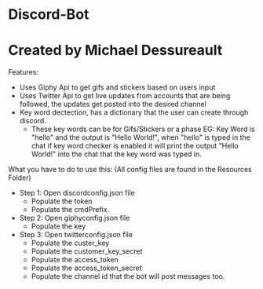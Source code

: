 # Discord-Bot
# Created by Michael Dessureault

Features: 
- Uses Giphy Api to get gifs and stickers based on users input
- Uses Twitter Api to get live updates from accounts that are being followed, the updates get posted into the desired channel
- Key word dectection, has a dictionary that the user can create through discord.
    - These key words can be for Gifs/Stickers or a phase EG: Key Word is "hello" and the output is "Hello World!", when "hello" is typed in the chat if key word checker is enabled it will print the output "Hello World!" into the chat that the key word was typed in.
    
What you have to do to use this:  (All config files are found in the Resources Folder)
  - Step 1: Open discordconfig.json file
    - Populate the token
    - Populate the cmdPrefix.
  - Step 2: Open giphyconfig.json file
    - Populate the key
  - Step 3: Open twitterconfig.json file
    - Populate the custer_key
    - Populate the customer_key_secret
    - Populate the access_token
    - Populate the access_token_secret
    - Populate the channel id that the bot will post messages too.
